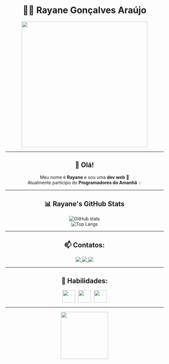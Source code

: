 <div align="center">

# 👩‍💻 Rayane Gonçalves Araújo

<img src="https://drive.google.com/file/d/1z3YhaK6_yge63UePXbDdglE0scz_fWsH/view?usp=drive_link" width="400" />

---

## 👋 Olá!

Meu nome é **Rayane** e sou uma **dev web** 🚀  
Atualmente participo do **Programadores do Amanhã** 💡  

---

## 📊 Rayane's GitHub Stats

![GitHub stats](https://github-readme-stats.vercel.app/api?username=rayanegoncalvesaraujo&show_icons=true&theme=radical)  
![Top Langs](https://github-readme-stats.vercel.app/api/top-langs/?username=rayanegoncalvesaraujo&layout=compact&theme=radical)

---

## 📫 Contatos:

<a href="mailto:rayanegoncalves796@gmail.com">
  <img src="https://img.shields.io/badge/Gmail-D14836?style=for-the-badge&logo=gmail&logoColor=white">
</a>
<a href="https://www.linkedin.com/in/rayane-goncalves-araujo">
  <img src="https://img.shields.io/badge/LinkedIn-0077B5?style=for-the-badge&logo=linkedin&logoColor=white">
</a>
<a href="https://discord.com/users/rayanegoncalves0268">
  <img src="https://img.shields.io/static/v1?message=Discord&logo=discord&label=&color=7289DA&logoColor=white&style=for-the-badge">
</a>

---

## 🚀 Habilidades:

<div style="display: flex; justify-content: center; align-items: center; gap: 10px;">

<img src="https://cdn.jsdelivr.net/gh/devicons/devicon/icons/html5/html5-original.svg" width="40" />
<img src="https://cdn.jsdelivr.net/gh/devicons/devicon/icons/css3/css3-original.svg" width="40" />
<img src="https://cdn.jsdelivr.net/gh/devicons/devicon/icons/javascript/javascript-original.svg" width="40" />

</div>

---

<img src="https://user-images.githubusercontent.com/placeholder-avatar.png" width="150">

</div>
